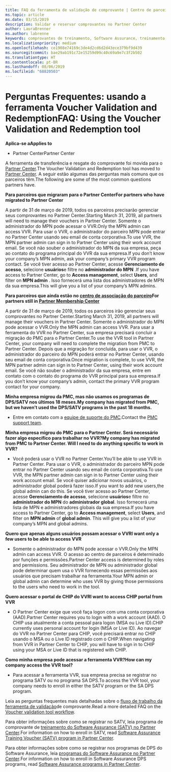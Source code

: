 ```yaml
---
title: FAQ da ferramenta de validação de comprovante | Centro de parceiros
ms.topic: article
ms.date: 03/15/2019
description: Validar e reservar comprovantes no Partner Center
author: LauraBrenner
ms.author: labrenne
keywords: comprovantes de treinamento, Software Assurance, treinamento, validar comprovantes, comprovante de reserva
ms.localizationpriority: medium
ms.openlocfilehash: ce1908e74169c3de4d2cd6d2d43ece379bf9d439
ms.sourcegitcommit: bae29ab191c72e15259d99c40c69a9e7c3f2b502
ms.translationtype: HT
ms.contentlocale: pt-BR
ms.lasthandoff: 08/06/2019
ms.locfileid: "68820503"
---
```

# <a name="faq-using-the-voucher-validation-and-redemption-tool"></a><span data-ttu-id="14d68-104">Perguntas Frequentes: usando a ferramenta Voucher Validation and Redemption</span><span class="sxs-lookup"><span data-stu-id="14d68-104">FAQ: Using the Voucher Validation and Redemption tool</span></span> 

<span data-ttu-id="14d68-105">**Aplica-se a**</span><span class="sxs-lookup"><span data-stu-id="14d68-105">**Applies to**</span></span>

- <span data-ttu-id="14d68-106">Partner Center</span><span class="sxs-lookup"><span data-stu-id="14d68-106">Partner Center</span></span>

<span data-ttu-id="14d68-107">A ferramenta de transferência e resgate do comprovante foi movida para o [Partner Center](https://partner.microsoft.com/pcv/dashboard/overview).</span><span class="sxs-lookup"><span data-stu-id="14d68-107">The Voucher Validation and Redemption tool has moved to [Partner Center](https://partner.microsoft.com/pcv/dashboard/overview).</span></span> <span data-ttu-id="14d68-108">A seguir estão algumas das perguntas mais comuns que os parceiros têm.</span><span class="sxs-lookup"><span data-stu-id="14d68-108">The following are some of the most common questions partners have.</span></span> 

<span data-ttu-id="14d68-109">**Para parceiros que migraram para o Partner Center**</span><span class="sxs-lookup"><span data-stu-id="14d68-109">**For partners who have migrated to Partner Center**</span></span>

 <span data-ttu-id="14d68-110">A partir de 31 de março de 2019, todos os parceiros precisarão gerenciar seus comprovantes no Partner Center.</span><span class="sxs-lookup"><span data-stu-id="14d68-110">Starting March 31, 2019, all partners will need to manage their vouchers in Partner Center.</span></span> <span data-ttu-id="14d68-111">Somente o administrador do MPN pode acessar o VVR.</span><span class="sxs-lookup"><span data-stu-id="14d68-111">Only the MPN admin can access VVR.</span></span> <span data-ttu-id="14d68-112">Para usar o VVR, o administrador do parceiro MPN pode entrar no Partner Center usando seu email de conta corporativa.</span><span class="sxs-lookup"><span data-stu-id="14d68-112">To use VVR, the MPN partner admin can sign in to Partner Center using their work account email.</span></span> <span data-ttu-id="14d68-113">Se você não souber o administrador do MPN da sua empresa, peça ao contato do programa principal do VVR da sua empresa.</span><span class="sxs-lookup"><span data-stu-id="14d68-113">If you don’t know your company’s MPN admin, ask your company’s primary VVR program contact.</span></span>  <span data-ttu-id="14d68-114">Se você tiver acesso ao Partner Center, acesse **Gerenciamento de acesso**, selecione **usuários**e filtre no **administrador do MPN** .</span><span class="sxs-lookup"><span data-stu-id="14d68-114">If you have access to Partner Center, go to **Access management**, select **Users**, and filter on **MPN admin** .</span></span> <span data-ttu-id="14d68-115">Isso fornecerá uma lista dos administradores de MPN da sua empresa.</span><span class="sxs-lookup"><span data-stu-id="14d68-115">This will give you a list of your company’s MPN admins.</span></span>  

<span data-ttu-id="14d68-116">**Para parceiros que ainda estão no [centro de associação do parceiro](https://partner.microsoft.com/)**</span><span class="sxs-lookup"><span data-stu-id="14d68-116">**For partners still in [Partner Membership Center](https://partner.microsoft.com/)**</span></span>

<span data-ttu-id="14d68-117">A partir de 31 de março de 2019, todos os parceiros irão gerenciar seus comprovantes no Partner Center.</span><span class="sxs-lookup"><span data-stu-id="14d68-117">Starting March 31, 2019, all partners will manage their vouchers in Partner Center.</span></span> <span data-ttu-id="14d68-118">Somente o administrador do MPN pode acessar o VVR.</span><span class="sxs-lookup"><span data-stu-id="14d68-118">Only the MPN admin can access VVR.</span></span> <span data-ttu-id="14d68-119">Para usar a ferramenta do VVR no Partner Center, sua empresa precisará concluir a migração do PMC para o Partner Center.</span><span class="sxs-lookup"><span data-stu-id="14d68-119">To use the VVR tool in Partner Center, your company will need to complete the migration from PMC to Partner Center.</span></span> <span data-ttu-id="14d68-120">Depois que a migração for concluída, para usar o VVR, o administrador do parceiro do MPN poderá entrar no Partner Center, usando seu email de conta corporativa.</span><span class="sxs-lookup"><span data-stu-id="14d68-120">Once migration is complete, to use VVR, the MPN partner admin can sign in to Partner Center, using their work account email.</span></span> <span data-ttu-id="14d68-121">Se você não souber o administrador da sua empresa, entre em contato com o contato do programa do VVR principal para sua empresa.</span><span class="sxs-lookup"><span data-stu-id="14d68-121">If you don’t know your company’s admin, contact the primary VVR program contact for your company.</span></span>  


<span data-ttu-id="14d68-122">**Minha empresa migrou da PMC, mas não usamos os programas de DPS/SATV nos últimos 18 meses.**</span><span class="sxs-lookup"><span data-stu-id="14d68-122">**My company has migrated from PMC, but we haven’t used the DPS/SATV programs in the past 18 months.**</span></span>

- <span data-ttu-id="14d68-123">Entre em contato com a [equipe de suporte do PMC](mailto:proghelp@microsoft.com).</span><span class="sxs-lookup"><span data-stu-id="14d68-123">Contact the [PMC support team](mailto:proghelp@microsoft.com).</span></span> 


<span data-ttu-id="14d68-124">**Minha empresa migrou do PMC para o Partner Center. Será necessário fazer algo específico para trabalhar no VVR?**</span><span class="sxs-lookup"><span data-stu-id="14d68-124">**My company has migrated from PMC to Partner Center. Will I need to do anything specific to work in VVR?**</span></span> 

- <span data-ttu-id="14d68-125">Você poderá usar o VVR no Partner Center.</span><span class="sxs-lookup"><span data-stu-id="14d68-125">You’ll be able to use VVR in Partner Center.</span></span>  <span data-ttu-id="14d68-126">Para usar o VVR, o administrador do parceiro MPN pode entrar no Partner Center usando seu email de conta corporativa.</span><span class="sxs-lookup"><span data-stu-id="14d68-126">To use VVR, the MPN partner admin can sign in to Partner Center using their work account email.</span></span> <span data-ttu-id="14d68-127">Se você quiser adicionar novos usuários, o administrador global poderá fazer isso.</span><span class="sxs-lookup"><span data-stu-id="14d68-127">If you want to add new users,the global admin can do this.</span></span> <span data-ttu-id="14d68-128">Se você tiver acesso ao Partner Center, acesse **Gerenciamento de acesso**, selecione **usuários**e filtre no **administrador do MPN** do **administrador global**. Isso fornecerá uma lista de MPN e administradores globais da sua empresa.</span><span class="sxs-lookup"><span data-stu-id="14d68-128">If you have access to Partner Center, go to **Access management**, select **Users**, and filter on **MPN admin** of **global admin**. This will give you a list of your company’s MPN and global admins.</span></span>  

<span data-ttu-id="14d68-129">**Quero que apenas alguns usuários possam acessar o VVR**</span><span class="sxs-lookup"><span data-stu-id="14d68-129">**I want only a few users to be able to access VVR**</span></span>

- <span data-ttu-id="14d68-130">Somente o administrador do MPN pode acessar o VVR.</span><span class="sxs-lookup"><span data-stu-id="14d68-130">Only the MPN admin can access VVR.</span></span> <span data-ttu-id="14d68-131">O acesso ao centro de parceiros é determinado por funções e permissões.</span><span class="sxs-lookup"><span data-stu-id="14d68-131">Partner Center access is determined by roles and permissions.</span></span> <span data-ttu-id="14d68-132">Seu administrador de MPN ou administrador global pode determinar quem usa o VVR fornecendo essas permissões aos usuários que precisam trabalhar na ferramenta.</span><span class="sxs-lookup"><span data-stu-id="14d68-132">Your MPN admin or global admin can determine who uses VVR by giving those permissions to the users who need to work in the tool.</span></span>

<span data-ttu-id="14d68-133">**Quero acessar o portal de CHIP do VVR**</span><span class="sxs-lookup"><span data-stu-id="14d68-133">**I want to access CHIP portal from VVR**</span></span>

- <span data-ttu-id="14d68-134">O Partner Center exige que você faça logon com uma conta corporativa (AAD).</span><span class="sxs-lookup"><span data-stu-id="14d68-134">Partner Center requires you to login with a work account (AAD).</span></span>  <span data-ttu-id="14d68-135">O CHIP usa atualmente a conta pessoal para logon (MSA ou Live ID).</span><span class="sxs-lookup"><span data-stu-id="14d68-135">CHIP currently uses personal account for login (MSA or Live ID).</span></span>  <span data-ttu-id="14d68-136">Ao navegar do VVR no Partner Center para CHIP, você precisará entrar no CHIP usando o MSA ou o Live ID registrado com o CHIP.</span><span class="sxs-lookup"><span data-stu-id="14d68-136">When navigating from VVR in Partner Center to CHIP, you will have to sign in to CHIP using your MSA or Live ID that is registered with CHIP.</span></span>

<span data-ttu-id="14d68-137">**Como minha empresa pode acessar a ferramenta VVR?**</span><span class="sxs-lookup"><span data-stu-id="14d68-137">**How can my company access the VVR tool?**</span></span>

- <span data-ttu-id="14d68-138">Para acessar a ferramenta VVR, sua empresa precisa se registrar no programa SATV ou no programa SA DPS.</span><span class="sxs-lookup"><span data-stu-id="14d68-138">To access the VVR tool, your company needs to enroll in either the SATV program or the SA DPS program.</span></span>

<span data-ttu-id="14d68-139">Leia as perguntas frequentes mais detalhadas sobre o [fluxo de trabalho da ferramenta de validação](https://query.prod.cms.rt.microsoft.com/cms/api/am/binary/RE3kz5o)de comprovante.</span><span class="sxs-lookup"><span data-stu-id="14d68-139">Read a more detailed FAQ on the [Voucher validation tool workflow](https://query.prod.cms.rt.microsoft.com/cms/api/am/binary/RE3kz5o).</span></span>

<span data-ttu-id="14d68-140">Para obter informações sobre como se registrar no SATV, leia programa de comprovante de [treinamento do Software Assurance (SATV) no Partner Center](software-assurance-satv.md).</span><span class="sxs-lookup"><span data-stu-id="14d68-140">For information on how to enroll in SATV, read [Software Assurance Training Voucher (SATV) program in Partner Center](software-assurance-satv.md).</span></span>

<span data-ttu-id="14d68-141">Para obter informações sobre como se registrar nos programas de DPS do Software Assurance, leia [programas do Software Assurance no Partner Center](software-assurance-dps.md).</span><span class="sxs-lookup"><span data-stu-id="14d68-141">For information on how to enroll in Software Assurance DPS programs, read [Software Assurance programs in Partner Center](software-assurance-dps.md).</span></span>
